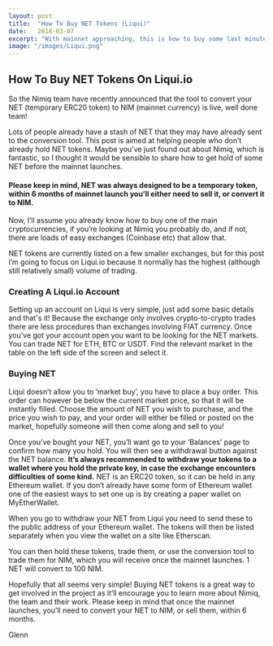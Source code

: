 ```yaml
---
layout: post
title:  "How To Buy NET Tokens (Liqui)"
date:   2018-03-07
excerpt: "With mainnet approaching, this is how to buy some last minute NET"
image: "/images/Liqui.png"
---
```


## How To Buy NET Tokens On Liqui.io

So the Nimiq team have  recently announced that the tool to convert your NET (temporary ERC20 token) to NIM (mainnet currency) is live, well done team!

Lots of people already have a stash of NET that they may have already sent to the conversion tool. This post is aimed at helping people who don’t already hold NET tokens. Maybe you’ve just found out about Nimiq, which is fantastic, so I thought it would be sensible to share how to get hold of some NET before the mainnet launches.

#### Please keep in mind, NET was always designed to be a temporary token, within 6 months of mainnet launch you’ll either need to sell it, or convert it to NIM.

Now, I’ll assume you already know how to buy one of the main cryptocurrencies, if you’re looking at Nimiq you probably do, and if not, there are loads of easy exchanges (Coinbase etc) that allow that.

NET tokens are currently listed on a few smaller exchanges, but for this post I’m going to focus on Liqui.io because it normally has the highest (although still relatively small) volume of trading.


### Creating A Liqui.io Account

Setting up an account on Liqui is very simple, just add some basic details and that's it! Because the exchange only involves crypto-to-crypto trades there are less procedures than exchanges involving FIAT currency. Once you’ve got your account open you want to be looking for the NET markets. You can trade NET for ETH, BTC or USDT. Find the relevant market in the table on the left side of the screen and select it.


### Buying NET

Liqui doesn’t allow you to ‘market buy’, you have to place a buy order. This order can however be below the current market price, so that it will be instantly filled. Choose the amount of NET you wish to purchase, and the price you wish to pay, and your order will either be filled or posted on the market, hopefully someone will then come along and sell to you!

Once you’ve bought your NET, you’ll want go to your ‘Balances’ page to confirm how many you hold. You will then see a withdrawal button against the NET balance. **It’s always recommended to withdraw your tokens to a wallet where you hold the private key, in case the exchange encounters difficulties of some kind.** NET is an ERC20 token, so it can be held in any Ethereum wallet. If you don’t already have some form of Ethereum wallet one of the easiest ways to set one up is by creating a paper wallet on MyEtherWallet.

When you go to withdraw your NET from Liqui you need to send these to the public address of your Ethereum wallet. The tokens will then be listed separately when you view the wallet on a site like Etherscan.

You can then hold these tokens, trade them, or use the conversion tool to trade them for NIM, which you will receive once the mainnet launches. 1 NET will convert to 100 NIM.

Hopefully that all seems very simple! Buying NET tokens is a great way to get involved in the project as it’ll encourage you to learn more about Nimiq, the team and their work. Please keep in mind that once the mainnet launches, you’ll need to convert your NET to NIM, or sell them, within 6 months.


Glenn
